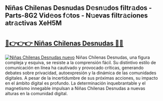 ## Niñas Chilenas Desnudas D𝚎sn𝚞dos filtr𝚊dos - Parts-8G2 Vid𝚎os f𝚘tos - N𝚞evas filtr𝚊ciones atr𝚊ctivas XeH5M

# <h2><a href="http://mb8dne.tromn.icu/?c=Ni%c3%b1as+Chilenas+Desnudas">🔗👉👉👉 Niñas Chilenas Desnudas 🔗🔗</a></h2>

[![Niñas Chilenas Desnudas nuevo](https://i.imgur.com/pEAQMta.gif)](http://mb8dne.tromn.icu/?c=Ni%c3%b1as+Chilenas+Desnudas)
Niñas Chilenas Desnudas, una figura compleja y esquiva, se resiste a la comprensión fácil. Su distintivo estilo de comunicación en línea ha cautivado y provocado críticas, generando debates sobre privacidad, autoexpresión y la dinámica de las comunidades digitales. A pesar de la incertidumbre de sus próximas acciones, su impacto en el ámbito digital es profundo. La determinación inquebrantable y el magnetismo innegable impulsan a Niñas Chilenas Desnudas a nuevas alturas en la comunidad digital.
